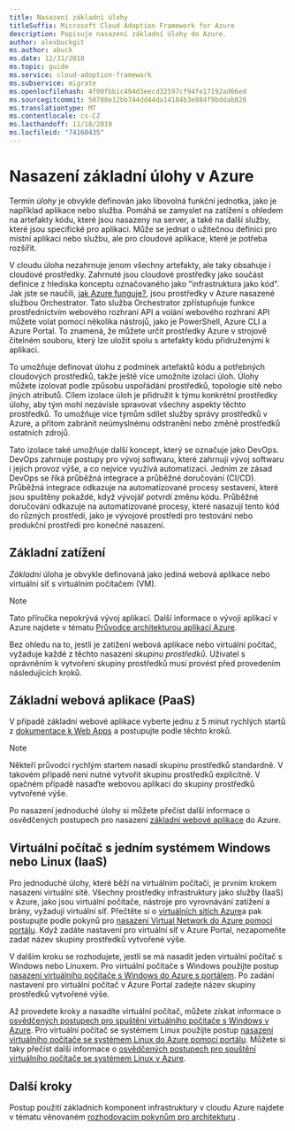 ```yaml
---
title: Nasazení základní úlohy
titleSuffix: Microsoft Cloud Adoption Framework for Azure
description: Popisuje nasazení základní úlohy do Azure.
author: alexbuckgit
ms.author: abuck
ms.date: 12/31/2018
ms.topic: guide
ms.service: cloud-adoption-framework
ms.subservice: migrate
ms.openlocfilehash: 4f00fbb1c494d3eecd32597cf94fe17192ad66ed
ms.sourcegitcommit: 50788e12bb744dd44da14184b3e884f9bddab828
ms.translationtype: MT
ms.contentlocale: cs-CZ
ms.lasthandoff: 11/18/2019
ms.locfileid: "74160435"
---
```

# <a name="deploy-a-basic-workload-in-azure"></a>Nasazení základní úlohy v Azure

Termín *úlohy* je obvykle definován jako libovolná funkční jednotka, jako je například aplikace nebo služba. Pomáhá se zamyslet na zatížení s ohledem na artefakty kódu, které jsou nasazeny na server, a také na další služby, které jsou specifické pro aplikaci. Může se jednat o užitečnou definici pro místní aplikaci nebo službu, ale pro cloudové aplikace, které je potřeba rozšířit.

V cloudu úloha nezahrnuje jenom všechny artefakty, ale taky obsahuje i cloudové prostředky. Zahrnuté jsou cloudové prostředky jako součást definice z hlediska konceptu označovaného jako "infrastruktura jako kód". Jak jste se naučili, [jak Azure funguje?](../../getting-started/what-is-azure.md), jsou prostředky v Azure nasazené službou Orchestrator. Tato služba Orchestrator zpřístupňuje funkce prostřednictvím webového rozhraní API a volání webového rozhraní API můžete volat pomocí několika nástrojů, jako je PowerShell, Azure CLI a Azure Portal. To znamená, že můžete určit prostředky Azure v strojově čitelném souboru, který lze uložit spolu s artefakty kódu přidruženými k aplikaci.

To umožňuje definovat úlohu z podmínek artefaktů kódu a potřebných cloudových prostředků, takže ještě více umožníte izolaci úloh. Úlohy můžete izolovat podle způsobu uspořádání prostředků, topologie sítě nebo jiných atributů. Cílem izolace úloh je přidružit k týmu konkrétní prostředky úlohy, aby tým mohl nezávisle spravovat všechny aspekty těchto prostředků. To umožňuje více týmům sdílet služby správy prostředků v Azure, a přitom zabránit neúmyslnému odstranění nebo změně prostředků ostatních zdrojů.

Tato izolace také umožňuje další koncept, který se označuje jako DevOps. DevOps zahrnuje postupy pro vývoj softwaru, které zahrnují vývoj softwaru i jejich provoz výše, a co nejvíce využívá automatizaci. Jedním ze zásad DevOps se říká průběžná integrace a průběžné doručování (CI/CD). Průběžná integrace odkazuje na automatizované procesy sestavení, které jsou spuštěny pokaždé, když vývojář potvrdí změnu kódu. Průběžné doručování odkazuje na automatizované procesy, které nasazují tento kód do různých prostředí, jako je vývojové prostředí pro testování nebo produkční prostředí pro konečné nasazení.

## <a name="basic-workload"></a>Základní zatížení

*Základní* úloha je obvykle definovaná jako jediná webová aplikace nebo virtuální síť s virtuálním počítačem (VM).

> [!NOTE]
> Tato příručka nepokrývá vývoj aplikací. Další informace o vývoji aplikací v Azure najdete v tématu [Průvodce architekturou aplikací Azure](https://docs.microsoft.com/azure/architecture/guide).

Bez ohledu na to, jestli je zatížení webová aplikace nebo virtuální počítač, vyžaduje každé z těchto nasazení *skupinu prostředků*. Uživatel s oprávněním k vytvoření skupiny prostředků musí provést před provedením následujících kroků.

## <a name="basic-web-application-paas"></a>Základní webová aplikace (PaaS)

V případě základní webové aplikace vyberte jednu z 5 minut rychlých startů z [dokumentace k Web Apps](https://docs.microsoft.com/azure/app-service) a postupujte podle těchto kroků.

> [!NOTE]
> Někteří průvodci rychlým startem nasadí skupinu prostředků standardně. V takovém případě není nutné vytvořit skupinu prostředků explicitně. V opačném případě nasaďte webovou aplikaci do skupiny prostředků vytvořené výše.

Po nasazení jednoduché úlohy si můžete přečíst další informace o osvědčených postupech pro nasazení [základní webové aplikace](https://docs.microsoft.com/azure/architecture/reference-architectures/app-service-web-app/basic-web-app) do Azure.

## <a name="single-windows-or-linux-vm-iaas"></a>Virtuální počítač s jedním systémem Windows nebo Linux (IaaS)

Pro jednoduché úlohy, které běží na virtuálním počítači, je prvním krokem nasazení virtuální sítě. Všechny prostředky infrastruktury jako služby (IaaS) v Azure, jako jsou virtuální počítače, nástroje pro vyrovnávání zatížení a brány, vyžadují virtuální síť. Přečtěte si o [virtuálních sítích Azure](https://docs.microsoft.com/azure/virtual-network/virtual-networks-overview)a pak postupujte podle pokynů pro [nasazení Virtual Network do Azure pomocí portálu](https://docs.microsoft.com/azure/virtual-network/quick-create-portal). Když zadáte nastavení pro virtuální síť v Azure Portal, nezapomeňte zadat název skupiny prostředků vytvořené výše.

V dalším kroku se rozhodujete, jestli se má nasadit jeden virtuální počítač s Windows nebo Linuxem. Pro virtuální počítače s Windows použijte postup [nasazení virtuálního počítače s Windows do Azure s portálem](https://docs.microsoft.com/azure/virtual-machines/windows/quick-create-portal). Po zadání nastavení pro virtuální počítač v Azure Portal zadejte název skupiny prostředků vytvořené výše.

Až provedete kroky a nasadíte virtuální počítač, můžete získat informace o [osvědčených postupech pro spuštění virtuálního počítače s Windows v Azure](https://docs.microsoft.com/azure/architecture/reference-architectures/virtual-machines-windows/single-vm). Pro virtuální počítač se systémem Linux použijte postup [nasazení virtuálního počítače se systémem Linux do Azure pomocí portálu](https://docs.microsoft.com/azure/virtual-machines/linux/quick-create-portal). Můžete si taky přečíst další informace o [osvědčených postupech pro spuštění virtuálního počítače se systémem Linux v Azure](https://docs.microsoft.com/azure/architecture/reference-architectures/virtual-machines-linux/single-vm).

## <a name="next-steps"></a>Další kroky

Postup použití základních komponent infrastruktury v cloudu Azure najdete v tématu věnovaném [rozhodovacím pokynům pro architekturu](../../decision-guides/index.md) .

